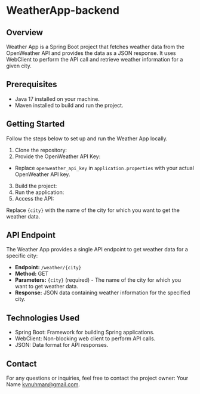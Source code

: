 # WeatherApp-backend

## Overview
Weather App is a Spring Boot project that fetches weather data from the OpenWeather API and provides the data as a JSON response. It uses WebClient to perform the API call and retrieve weather information for a given city.

## Prerequisites
- Java 17 installed on your machine.
- Maven installed to build and run the project.

## Getting Started
Follow the steps below to set up and run the Weather App locally.
1. Clone the repository:
2. Provide the OpenWeather API Key:
  - Replace `openweather_api_key` in `application.properties` with your actual OpenWeather API key.
3. Build the project:
4. Run the application:
5. Access the API:

Replace `{city}` with the name of the city for which you want to get the weather data.

## API Endpoint
The Weather App provides a single API endpoint to get weather data for a specific city:

- **Endpoint:** `/weather/{city}`
- **Method:** GET
- **Parameters:** `{city}` (required) - The name of the city for which you want to get weather data.
- **Response:** JSON data containing weather information for the specified city.

## Technologies Used
- Spring Boot: Framework for building Spring applications.
- WebClient: Non-blocking web client to perform API calls.
- JSON: Data format for API responses.

## Contact
For any questions or inquiries, feel free to contact the project owner: Your Name kvnuhman@gmail.com.


